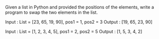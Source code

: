 Given a list in Python and provided the positions of the elements, write a program to swap the two elements in the list. 

Input : List = [23, 65, 19, 90], pos1 = 1, pos2 = 3
Output : [19, 65, 23, 90]

Input : List = [1, 2, 3, 4, 5], pos1 = 2, pos2 = 5
Output : [1, 5, 3, 4, 2]